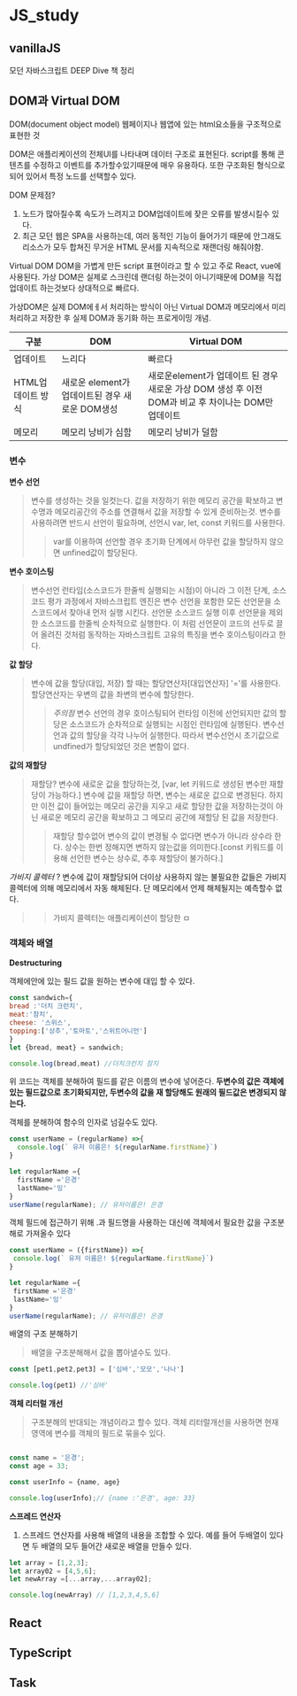 # JS_study

## vanillaJS 
모던 자바스크립트 DEEP Dive 책 정리

## DOM과 Virtual DOM
DOM(document object model)
웹페이지나 웹앱에 있는 html요소들을 구조적으로 표현한 것

DOM은 애플리케이션의 전체UI를 나타내며 데이터 구조로 표현된다. script를 통해 콘텐츠를 수정하고 이벤트를 추가할수있기때문에 매우 유용하다. 또한 구조화된 형식으로 되어 있어서 특정 노드를 선택할수 있다.

DOM 문제점?
 1. 노드가 많아질수록 속도가 느려지고 DOM업데이트에 잦은 오류를 발생시킬수 있다.
 2. 최근 모던 웹은 SPA을 사용하는데, 여러 동적인 기능이 들어가기 때문에 안그래도 리소스가 모두 합쳐진 무거운 HTML 문서를 지속적으로 재랜더링 해줘야함.
 
 Virtual DOM
 DOM을 가볍게 만든 script 표현이라고 할 수 있고 주로 React, vue에 사용된다. 가상 DOM은 실제로 스크린데 랜더링 하는것이 아니기때문에 DOM을 직접 업데이트 하는것보다 상대적으로 빠르다.
 
 가상DOM은 실제 DOM에ㅔ서 처리하는 방식이 아닌 Virtual DOM과 메모리에서 미리 처리하고 저장한 후 실제 DOM과 동기화 하는 프로게이밍 개념.
 
구분 | DOM | Virtual DOM
--|--|--
업데이트 | 느리다 | 빠르다
HTML업데이트 방식 | 새로운  element가 업데이트된 경우 새로운 DOM생성| 새로운element가 업데이트 된 경우 새로운 가상 DOM 생성 후 이전 DOM과 비교 후 차이나는 DOM만 업데이트
메모리 | 메모리 낭비가 심함 | 메모리 낭비가 덜함


### 변수

**변수 선언**
> 변수를 생성하는 것을 일컷는다. 값을 저장하기 위한 메모리 공간을 확보하고 변수명과 메모리공간의 주소를 연결해서 값을 저장할 수 있게 준비하는것. 
> 변수를 사용하려면 반드시 선언이 필요하며, 선언시 var, let, const 키워드를 사용한다. 
>> var를 이용하여 선언할 경우 초기화 단계에서 아무런 값을 할당하지 않으면 unfined값이 할당된다.

**변수 호이스팅**
>변수선언 런타임(소스코드가 한줄씩 실행되는 시점)이 아니라 그 이전 단계, 소스코드 평가 과정에서 
>자바스크립트 엔진은 변수 선언을 포함한 모든 선언문을 소스코드에서 찾아내 먼저 실행 시킨다. 선언문 소스코드 실행 이후 선언문을 제외한 소스코드를 한줄씩 순차적으로 실행한다.
>이 처럼 선언문이 코드의 선두로 끌어 올려진 것처럼 동작하는 자바스크립트 고유의 특징을 변수 호이스팅이라고 한다.

**값 할당**

>변수에 값을 할당(대입, 저장) 할 때는 할당연산자[대입연산자] '='를 사용한다. 할당연산자는 우변의 값을 좌변의 변수에 할당한다.
>>*주의점*
>>변수 선언의 경우 호이스팅되어 런타임 이전에 선언되지만 값의 할당은 소스코드가 순차적으로 실행되는 시점인 런타임에 실행된다.
>>변수선언과 값의 할당을 각각 나누어 실행한다. 따라서 변수선언시 초기값으로 undfined가 할당되었던 것은 변함이 없다.

**값의 재할당**

> 재할당? 변수에 새로운 값을 할당하는것, [var, let 키워드로 생성된 변수만 재할당이 가능하다.]
> 변수에 값을 재할당 하면, 변수는 새로운 값으로 변경된다. 하지만 이전 값이 들어있는 메모리 공간을 지우고 새로 할당한 값을 저장하는것이 아닌 새로운 메모리 공간을 확보하고 그 메모리 공간에 재할당 된 값을 저장한다.
>> 재할당 할수없어 변수의 값이 변경될 수 없다면 변수가 아니라 상수라 한다. 상수는 한번 정해지면 변하지 않는값을 의미한다.[const 키워드를 이용해 선언한 변수는 상수로, 추후 재할당이 불가하다.]

*가비지 콜렉터*
? 변수에 값이 재할당되어 더이상 사용하지 않는 불필요한 값들은 가비지 콜렉터에 의해 메모리에서 자동 해체된다. 단 메모리에서 언제 해체될지는 예측할수 없다.
>>가비지 콜렉터는 애플리케이션이 할당한 ㅁ








### 객체와 배열

**Destructuring**

객체에안에 있는 필드 값을 원하는 변수에 대입 할 수 있다.  

```js
const sandwich={
bread :'더치 크런치',
meat:'참치',
cheese: '스위스',
topping:['상추','토마토','스위트어니언']
}
let {bread, meat} = sandwich;

console.log(bread,meat) //더치크런치 참지
```
위 코드는 객체를 분해하여 필드를 같은 이름의 변수에 넣어준다. 
**두변수의 값은 객체에 있는 필드값으로 초기화되지만, 두변수의 값을 재 할당해도 원래의 필드값은 변경되지 않는다.**

객체를 분해하여 함수의 인자로 넘길수도 있다. 

```js
const userName = (regularName) =>{
  console.log(` 유저 이름은! ${regularName.firstName}`)
}

let regularName ={
  firstName ='은경'
  lastName='잉'
}
userName(regularName); // 유저이름은! 은경

```

 객체 필드에 접근하기 위해 .과 필드명을 사용하는 대신에 객체에서 필요한 값을 구조분해로 가져올수 있다
 
 ```js
const userName = ({firstName}) =>{
  console.log(` 유저 이름은! ${regularName.firstName}`)
}

let regularName ={
  firstName ='은경'
  lastName='잉'
}
userName(regularName); // 유저이름은! 은경

```

배열의 구조 분해하기
>배열을 구조분해해서 값을 뽑아낼수도 있다. 

```js
const [pet1,pet2,pet3] = ['심바','모모','나나']

console.log(pet1) //'심바'
```


**객체 리터럴 개선**

>구조분해의 반대되는 개념이라고 할수 있다. 객체 리터럴개선을 사용하면 현재 영역에 변수를 객체의 필드로 묶을수 있다.


```js

const name = '은경';
const age = 33;

const userInfo = {name, age}

console.log(userInfo);// {name :'은경', age: 33}

```

**스프레드 연산자**

1. 스프레드 연산자를 사용해 배열의 내용을 조합할 수 있다. 예를 들어 두배열이 있다면 두 배열의 모두 들어간 새로운 배열을 만들수 있다.

```js
let array = [1,2,3];
let array02 = [4,5,6];
let newArray =[...array,...array02];

console.log(newArray) // [1,2,3,4,5,6]
```






## React

## TypeScript

## Task
